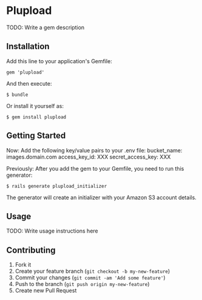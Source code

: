 # Plupload

TODO: Write a gem description

## Installation

Add this line to your application's Gemfile:

    gem 'plupload'

And then execute:

    $ bundle

Or install it yourself as:

    $ gem install plupload

## Getting Started
Now:
Add the following key/value pairs to your .env file:
bucket_name: images.domain.com
access_key_id: XXX
secret_access_key: XXX

Previously:
After you add the gem to your Gemfile, you need to run this generator:
	
	$ rails generate plupload_initializer

The generator will create an initializer with your Amazon S3 account details.


## Usage

TODO: Write usage instructions here

## Contributing

1. Fork it
2. Create your feature branch (`git checkout -b my-new-feature`)
3. Commit your changes (`git commit -am 'Add some feature'`)
4. Push to the branch (`git push origin my-new-feature`)
5. Create new Pull Request
